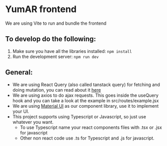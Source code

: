 
# YumAR frontend

We are using Vite to run and bundle the frontend

## To develop do the following:

1. Make sure you have all the libraries installed:
`npm install`
2. Run the development server:
`npm run dev`


## General:
- We are using React Query (also called tanstack query) for fetching and doing mutation, you can read about it [here](https://tanstack.com/query/v4/docs/overview)
- We are using axios to do ajax requests. This goes inside the useQuery hook and you can take a look at the example in src/routes/example.jsx
- We are using [Material UI](https://mui.com/material-ui/) as our component library, use it to implement your UI.
- This project supports using Typescript or Javascript, so just use whatever you want.
  - To use Typescript name your react components files with .tsx or .jsx for javascript
  - Other non react code use .ts for Typescript and .js for javascript.
